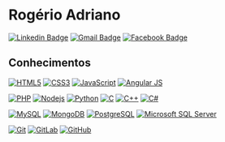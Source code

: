 # Rogério Adriano

[![Linkedin Badge](https://img.shields.io/badge/-LinkedIn-0077b5?style=for-the-badge&logo=Linkedin&logoColor=white&link=https://www.linkedin.com/in/rogerioadris/)](https://www.linkedin.com/in/rogerioadris/)
[![Gmail Badge](https://img.shields.io/badge/-Gmail-ea4335?style=for-the-badge&logo=Gmail&logoColor=white&link=mailto:rogerioadris@gmail.com)](mailto:rogerioadris@gmail.com)
[![Facebook Badge](https://img.shields.io/badge/-Facebook-1877f2?style=for-the-badge&logo=facebook&logoColor=white&link=https://www.facebook.com.br/rogerioadris/)](https://www.facebook.com.br/rogerioadris/)

<!-- https://simpleicons.org/ -->

## Conhecimentos

[![HTML5](https://img.shields.io/badge/-HTML5-E34F26?style=for-the-badge&logo=html5&logoColor=white&link=https://github.com/rogerioadris/)](https://github.com/rogerioadris/)
[![CSS3](https://img.shields.io/badge/-CSS3-1572B6?style=for-the-badge&logo=css3&link=https://github.com/rogerioadris/)](https://github.com/rogerioadris/)
[![JavaScript](https://img.shields.io/badge/-JavaScript-E8E8E8?style=for-the-badge&logo=JavaScript&link=https://github.com/rogerioadris/)](https://github.com/rogerioadris/)
[![Angular JS](https://img.shields.io/badge/-AngularJS-E23237?style=for-the-badge&logo=AngularJS&link=https://github.com/rogerioadris/)](https://github.com/rogerioadris/)

[![PHP](https://img.shields.io/badge/-PHP-E8E8E8?style=for-the-badge&logo=PHP&link=https://github.com/rogerioadris/)](https://github.com/rogerioadris/)
[![Nodejs](https://img.shields.io/badge/-Nodejs-E8E8E8?style=for-the-badge&logo=Node.js&link=https://github.com/rogerioadris/)](https://github.com/rogerioadris/)
[![Python](https://img.shields.io/badge/-Python-E8E8E8?style=for-the-badge&logo=python&link=https://github.com/rogerioadris/)](https://github.com/rogerioadris/)
[![C](https://img.shields.io/badge/-c-17394A?style=for-the-badge&logo=c&link=https://github.com/rogerioadris/)](https://github.com/rogerioadris/)
[![C++](https://img.shields.io/badge/-c%2B%2B-00599C?style=for-the-badge&logo=c%2B%2B&link=https://github.com/rogerioadris/)](https://github.com/rogerioadris/)
[![C#](https://img.shields.io/badge/-ccharp-239120?style=for-the-badge&logo=c%20sharp&link=https://github.com/rogerioadris/)](https://github.com/rogerioadris/)

[![MySQL](https://img.shields.io/badge/-MySQL-E8E8E8?style=for-the-badge&logo=MySQL&link=https://github.com/rogerioadris/)](https://github.com/rogerioadris/)
[![MongoDB](https://img.shields.io/badge/-MongoDB-E8E8E8?style=for-the-badge&logo=mongodb&link=https://github.com/rogerioadris/)](https://github.com/rogerioadris/)
[![PostgreSQL](https://img.shields.io/badge/-PostgreSQL-336791?style=for-the-badge&logo=postgresql&link=https://github.com/rogerioadris/)](https://github.com/rogerioadris/)
[![Microsoft SQL Server](https://img.shields.io/badge/-Microsoft%20SQL%20Server-CC2927?style=for-the-badge&logo=Microsoft%20SQL%20Server&link=https://github.com/rogerioadris/)](https://github.com/rogerioadris/)

[![Git](https://img.shields.io/badge/-Git-E8E8E8?style=for-the-badge&logo=git&link=https://github.com/rogerioadris/)](https://github.com/rogerioadris/)
[![GitLab](https://img.shields.io/badge/-GitLab-E8E8E8?style=for-the-badge&logo=gitlab&link=https://github.com/rogerioadris/)](https://github.com/rogerioadris/)
[![GitHub](https://img.shields.io/badge/-GitHub-181717?style=for-the-badge&logo=github&link=https://github.com/rogerioadris/)](https://github.com/rogerioadris/)

